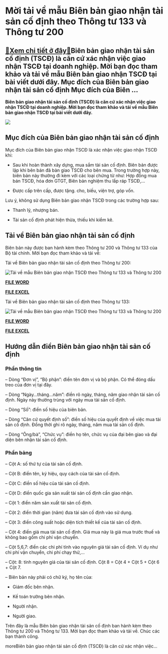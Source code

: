 Mời tải về mẫu Biên bản giao nhận tài sản cố định theo Thông tư 133 và Thông tư 200
===================================================================================

[:gift:Xem chi tiết ở đây:gift:](https://hddtvn.com/moi-tai-ve-mau-bien-ban-giao-nhan-tai-san-co-dinh-theo-thong-tu-133-va-thong-tu-200/)Biên bản giao nhận tài sản cố định (TSCĐ) là căn cứ xác nhận việc giao nhận TSCĐ tại doanh nghiệp. Mời bạn đọc tham khảo và tải về mẫu Biên bản giao nhận TSCĐ tại bài viết dưới đây. Mục đích của Biên bản giao nhận tài sản cố định Mục đích của Biên …
---------------------------------------------------------------------------------------------------------------------------------------------------------------------------------------------------------------------------------------------------------

**Biên bản giao nhận tài sản cố định (TSCĐ) là căn cứ xác nhận việc giao nhận TSCĐ tại doanh nghiệp. Mời bạn đọc tham khảo và tải về mẫu Biên bản giao nhận TSCĐ tại bài viết dưới đây.**


![](https://hddtvn.com/wp-content/uploads/2021/01/close-up-key-toy-house_23-2147797560.jpg)


Mục đích của Biên bản giao nhận tài sản cố định
-----------------------------------------------


Mục đích của Biên bản giao nhận TSCĐ là xác nhận việc giao nhận TSCĐ khi:




* Sau khi hoàn thành xây dựng, mua sắm tài sản cố định. Biên bản được lập khi bên bán đã bàn giao TSCĐ cho bên mua. Trong trường hợp này, biên bản này thường đi kèm với các loại chứng từ như: Hợp đồng mua bán TSCĐ, hóa đơn GTGT, Biên bản nghiệm thu lắp ráp TSCĐ,…

* Được cấp trên cấp, được tặng. cho, biếu, viện trợ, góp vốn.



Lưu ý, không sử dụng Biên bản giao nhận TSCĐ trong các trường hợp sau:




* Thanh lý, nhượng bán.

* Tài sản cố định phát hiện thừa, thiếu khi kiểm kê.



Tải về Biên bản giao nhận tài sản cố định
-----------------------------------------


Biên bản này được ban hành kèm theo Thông tư 200 và Thông tư 133 của Bộ tài chính. Mời bạn đọc tham khảo và tải về:


Tải về Biên bản giao nhận tài sản cố định theo Thông tư 200:


![Tải về mẫu Biên bản giao nhận TSCĐ theo Thông tư 133 và Thông tư 200](https://hddtvn.com/wp-content/uploads/2021/01/f8dOS8P.png "Tải về mẫu Biên bản giao nhận TSCĐ theo Thông tư 133 và Thông tư 200")


[**FILE WORD**](https://drive.google.com/open?id=1MQ8yDN2meluRGi2vEC9COh9tXf5WEcXD)


[**FILE EXCEL**](https://drive.google.com/open?id=1C6TMMrs41sKRbrZvHSqYiIt2QBD_YUNB)


Tải về Biên bản giao nhận tài sản cố định theo Thông tư 133:


![Tải về mẫu Biên bản giao nhận TSCĐ theo Thông tư 133 và Thông tư 200](https://hddtvn.com/wp-content/uploads/2021/01/hNlJFMe.png "Tải về mẫu Biên bản giao nhận TSCĐ theo Thông tư 133 và Thông tư 200")


[**FILE WORD**](https://drive.google.com/open?id=14sdGTlRJ58uGEwapuZdSkDeuaUTNkyCW)


[**FILE EXCEL**](https://drive.google.com/open?id=1APO7WfsQbUIHD45SrmqBLgDIGThhMjJK)


Hướng dẫn điền Biên bản giao nhận tài sản cố định
-------------------------------------------------


### Phần thông tin


– Dòng “Đơn vị”, “Bộ phận”: điền tên đơn vị và bộ phận. Có thể đóng dấu treo của đơn vị tại đây.


– Dòng “Ngày…tháng…năm”: điền rõ ngày, tháng, năm giao nhận tài sản cố định. Ngày này thường trùng với ngày mua tài sản cố định.


– Dòng “Số”: điền số hiệu của biên bản.


– Dòng “Căn cứ quyết định số”: điền số hiệu của quyết định về việc mua tài sản cố định. Đồng thời ghi rõ ngày, tháng, năm mua tài sản cố định.


– Dòng “Ông/bà”, “Chức vụ”: điền họ tên, chức vụ của đại bên giao và đại diện bên nhận tài sản cố định.


### Phần bảng


– Cột A: số thứ tự của tài sản cố định.


– Cột B: điền tên, ký hiệu, quy cách của tài sản cố định.


– Cột C: điền số hiệu của tài sản cố định.


– Cột D: điền quốc gia sản xuất tài sản cố định cần giao nhận.


– Cột 1: điền năm sản xuất tài sản cố định.


– Cột 2: điền thời gian (năm) đưa tài sản cố định vào sử dụng.


– Cột 3: điền công suất hoặc diện tích thiết kế của tài sản cố định.


– Cột 4: điền giá mua tài sản cố định. Giá mua này là giá mua trước thuế và không bao gồm chi phí vận chuyển.


– Cột 5,6,7: điền các chi phí tính vào nguyên giá tài sản cố định. Ví dụ như chi phí vận chuyển, chi phí chạy thử,…


– Cột: 8: tính nguyên giá của tài sản cố định. Cột 8 = Cột 4 + Cột 5 + Cột 6 + Cột 7.


– Biên bản này phải có chữ ký, họ tên của:


+ Giám đốc bên nhận.


+ Kế toán trưởng bên nhận.


+ Người nhận.


+ Người giao.


Trên đây là mẫu Biên bản giao nhận tài sản cố định ban hành kèm theo Thông tư 200 và Thông tư 133. Mời bạn đọc tham khảo và tải về. Chúc các bạn thành công.


moreBiên bản giao nhận tài sản cố định (TSCĐ) là căn cứ xác nhận việc…

